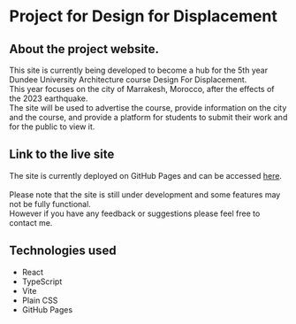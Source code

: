 # Project for Design for Displacement


## About the project website.
This site is currently being developed to become a hub for the 5th year Dundee University Architecture course Design For Displacement.
<br>
This year focuses on the city of Marrakesh, Morocco, after the effects of the 2023 earthquake.
<br>
The site will be used to advertise the course, provide information on the city and the course,
and provide a platform for students to submit their work and for the public to view it.

## Link to the live site

The site is currently deployed on GitHub Pages and can be accessed [here](https://designfordisplacement.info).
<br>
<br>
Please note that the site is still under development and some features may not be fully functional.
<br>
However if you have any feedback or suggestions please feel free to contact me.

## Technologies used

- React
- TypeScript
- Vite
- Plain CSS
- GitHub Pages

